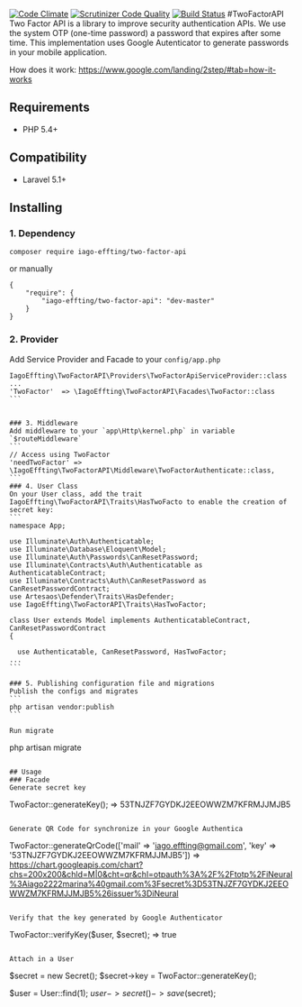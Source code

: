 [![Code Climate](https://codeclimate.com/github/iagoEffting/TwoFactorAPI/badges/gpa.svg)](https://codeclimate.com/github/iagoEffting/TwoFactorAPI)
[![Scrutinizer Code Quality](https://scrutinizer-ci.com/g/iagoEffting/TwoFactorAPI/badges/quality-score.png?b=master)](https://scrutinizer-ci.com/g/iagoEffting/TwoFactorAPI/?branch=master)
[![Build Status](https://scrutinizer-ci.com/g/iagoEffting/TwoFactorAPI/badges/build.png?b=master)](https://scrutinizer-ci.com/g/iagoEffting/TwoFactorAPI/build-status/master)
#TwoFactorAPI
Two Factor API is a library to improve security authentication APIs. We use the system OTP (one-time password) a password that expires after some time. This implementation uses Google Autenticator to generate passwords in your mobile application.

How does it work: https://www.google.com/landing/2step/#tab=how-it-works

## Requirements
- PHP 5.4+

## Compatibility
- Laravel 5.1+

## Installing
### 1. Dependency
```
composer require iago-effting/two-factor-api
```
or manually
```
{
    "require": {
        "iago-effting/two-factor-api": "dev-master"
    }
}
```

### 2. Provider
Add Service Provider and Facade to your `config/app.php`
````
IagoEffting\TwoFactorAPI\Providers\TwoFactorApiServiceProvider::class
...
'TwoFactor'  => \IagoEffting\TwoFactorAPI\Facades\TwoFactor::class
```


### 3. Middleware
Add middleware to your `app\Http\kernel.php` in variable `$routeMiddleware`
```
// Access using TwoFactor
'needTwoFactor' => \IagoEffting\TwoFactorAPI\Middleware\TwoFactorAuthenticate::class,
```
### 4. User Class
On your User class, add the trait IagoEffting\TwoFactorAPI\Traits\HasTwoFacto to enable the creation of secret key:
```
namespace App;

use Illuminate\Auth\Authenticatable;
use Illuminate\Database\Eloquent\Model;
use Illuminate\Auth\Passwords\CanResetPassword;
use Illuminate\Contracts\Auth\Authenticatable as AuthenticatableContract;
use Illuminate\Contracts\Auth\CanResetPassword as CanResetPasswordContract;
use Artesaos\Defender\Traits\HasDefender;
use IagoEffting\TwoFactorAPI\Traits\HasTwoFactor;

class User extends Model implements AuthenticatableContract, CanResetPasswordContract
{

  use Authenticatable, CanResetPassword, HasTwoFactor;
...
```

### 5. Publishing configuration file and migrations
Publish the configs and migrates
```
php artisan vendor:publish
```

Run migrate
````
php artisan migrate
```

## Usage
### Facade
Generate secret key
```
TwoFactor::generateKey();
=> 53TNJZF7GYDKJ2EEOWWZM7KFRMJJMJB5
```

Generate QR Code for synchronize in your Google Authentica
```
TwoFactor::generateQrCode(['mail' => 'iago.effting@gmail.com', 'key' => '53TNJZF7GYDKJ2EEOWWZM7KFRMJJMJB5'])
=> https://chart.googleapis.com/chart?chs=200x200&chld=M|0&cht=qr&chl=otpauth%3A%2F%2Ftotp%2FiNeural%3Aiago2222marina%40gmail.com%3Fsecret%3D53TNJZF7GYDKJ2EEOWWZM7KFRMJJMJB5%26issuer%3DiNeural
```

Verify that the key generated by Google Authenticator
```
TwoFactor::verifyKey($user, $secret);
=> true
```

Attach in a User
```
$secret = new Secret();
$secret->key = TwoFactor::generateKey();

$user = User::find(1);
$user->secret()->save($secret);
```






